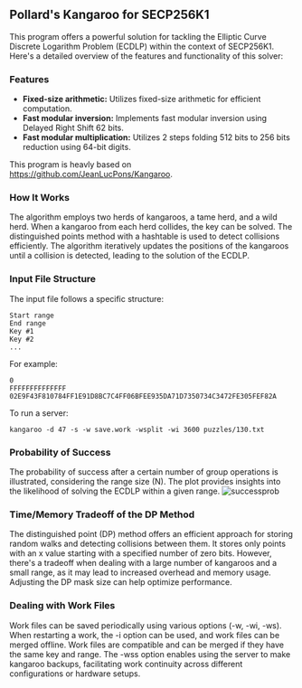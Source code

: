 ## Pollard's Kangaroo for SECP256K1

This program offers a powerful solution for tackling the Elliptic Curve Discrete Logarithm Problem (ECDLP) within the context of SECP256K1. Here's a detailed overview of the features and functionality of this solver:
### Features

- **Fixed-size arithmetic:** Utilizes fixed-size arithmetic for efficient computation.
- **Fast modular inversion:** Implements fast modular inversion using Delayed Right Shift 62 bits.
- **Fast modular multiplication:** Utilizes 2 steps folding 512 bits to 256 bits reduction using 64-bit digits.

This program is heavly based on https://github.com/JeanLucPons/Kangaroo.
### How It Works

The algorithm employs two herds of kangaroos, a tame herd, and a wild herd. When a kangaroo from each herd collides, the key can be solved. The distinguished points method with a hashtable is used to detect collisions efficiently. The algorithm iteratively updates the positions of the kangaroos until a collision is detected, leading to the solution of the ECDLP.

### Input File Structure

The input file follows a specific structure:

```
Start range
End range
Key #1
Key #2
...
```

For example:

```
0
FFFFFFFFFFFFFF
02E9F43F810784FF1E91D8BC7C4FF06BFEE935DA71D7350734C3472FE305FEF82A
```
To run a server:

```
kangaroo -d 47 -s -w save.work -wsplit -wi 3600 puzzles/130.txt
```

### Probability of Success

The probability of success after a certain number of group operations is illustrated, considering the range size (N). The plot provides insights into the likelihood of solving the ECDLP within a given range.
![successprob](https://github.com/GiladLeef/kangaroo/assets/96906027/bd7865f5-1eef-4207-b6a6-eac80a5064bb)


### Time/Memory Tradeoff of the DP Method

The distinguished point (DP) method offers an efficient approach for storing random walks and detecting collisions between them. It stores only points with an x value starting with a specified number of zero bits. However, there's a tradeoff when dealing with a large number of kangaroos and a small range, as it may lead to increased overhead and memory usage. Adjusting the DP mask size can help optimize performance.

### Dealing with Work Files

Work files can be saved periodically using various options (-w, -wi, -ws). When restarting a work, the -i option can be used, and work files can be merged offline. Work files are compatible and can be merged if they have the same key and range. The -wss option enables using the server to make kangaroo backups, facilitating work continuity across different configurations or hardware setups.
